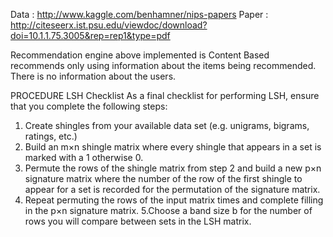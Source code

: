 Data : http://www.kaggle.com/benhamner/nips-papers
Paper : http://citeseerx.ist.psu.edu/viewdoc/download?doi=10.1.1.75.3005&rep=rep1&type=pdf

Recommendation engine above implemented is Content Based recommends only using information about the items being recommended. 
There is no information about the users.
  
PROCEDURE
  LSH Checklist
As a final checklist for performing LSH, ensure that you complete the following steps:

1. Create shingles from your available data set (e.g. unigrams, bigrams, ratings, etc.)
2. Build an m×n shingle matrix where every shingle that appears in a set is marked with a 1 otherwise 0.
3. Permute the rows of the shingle matrix from step 2 and build a new p×n signature matrix where the number of the 
   row of the first shingle to appear for a set is recorded for the permutation of the signature matrix.
4. Repeat permuting the rows of the input matrix times and complete filling in the p×n signature matrix.
5.Choose a band size b for the number of rows you will compare between sets in the LSH matrix.
